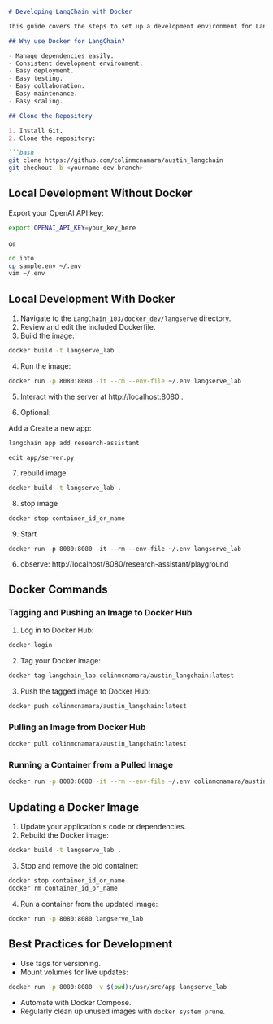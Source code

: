 ```markdown
# Developing LangChain with Docker

This guide covers the steps to set up a development environment for LangChain using Docker. By the end of this guide, you will have a functional test environment for LangChain.

## Why use Docker for LangChain?

- Manage dependencies easily.
- Consistent development environment.
- Easy deployment.
- Easy testing.
- Easy collaboration.
- Easy maintenance.
- Easy scaling.

## Clone the Repository

1. Install Git.
2. Clone the repository:

```bash
git clone https://github.com/colinmcnamara/austin_langchain
git checkout -b <yourname-dev-branch>
```

## Local Development Without Docker

Export your OpenAI API key:

```bash
export OPENAI_API_KEY=your_key_here
```
or 
```bash
cd into 
cp sample.env ~/.env
vim ~/.env
```

## Local Development With Docker

1. Navigate to the `LangChain_103/docker_dev/langserve` directory.
2. Review and edit the included Dockerfile.
3. Build the image:

```bash
docker build -t langserve_lab .
```

4. Run the image:

```bash
docker run -p 8080:8080 -it --rm --env-file ~/.env langserve_lab 
```

5. Interact with the server at http://localhost:8080 .

6. Optional:

Add a Create a new app:

```bash
langchain app add research-assistant
```

```
edit app/server.py
```

7. rebuild image
```bash
docker build -t langserve_lab .
```

8. stop image
```bash
docker stop container_id_or_name
```
9. Start
```
docker run -p 8080:8080 -it --rm --env-file ~/.env langserve_lab 
```

6. observe:
http://localhost/8080/research-assistant/playground

## Docker Commands

### Tagging and Pushing an Image to Docker Hub

1. Log in to Docker Hub:

```bash
docker login
```

2. Tag your Docker image:

```bash
docker tag langchain_lab colinmcnamara/austin_langchain:latest
```

3. Push the tagged image to Docker Hub:

```bash
docker push colinmcnamara/austin_langchain:latest
```

### Pulling an Image from Docker Hub

```bash
docker pull colinmcnamara/austin_langchain:latest
```

### Running a Container from a Pulled Image

```bash
docker run -p 8080:8080 -it --rm --env-file ~/.env colinmcnamara/austin_langchain:latest
```

## Updating a Docker Image

1. Update your application's code or dependencies.
2. Rebuild the Docker image:

```bash
docker build -t langserve_lab .
```

3. Stop and remove the old container:

```bash
docker stop container_id_or_name
docker rm container_id_or_name
```

4. Run a container from the updated image:

```bash
docker run -p 8080:8080 langserve_lab
```

## Best Practices for Development

- Use tags for versioning.
- Mount volumes for live updates:

```bash
docker run -p 8080:8080 -v $(pwd):/usr/src/app langserve_lab
```

- Automate with Docker Compose.
- Regularly clean up unused images with `docker system prune`.

